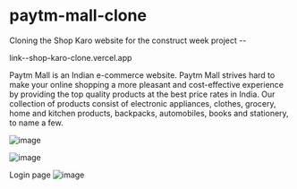 # paytm-mall-clone
Cloning the Shop Karo website for the construct week project --


link--shop-karo-clone.vercel.app

Paytm Mall is an  Indian e-commerce website.
Paytm Mall strives hard to make your online shopping a more pleasant and cost-effective experience by providing the top quality products at the best price rates in India. Our collection of products consist of electronic appliances, clothes, grocery, home and kitchen products, backpacks, automobiles, books and stationery, to name a few.

![image](https://github.com/priyankfz7/Shop_Karo_Clone/blob/master/frontend/src/images/Screenshot_20230123_122112.png?raw=true)





























![image](https://github.com/priyankfz7/Shop_Karo_Clone/blob/master/frontend/src/images/Screenshot_20230123_122159.png?raw=true)














Login page
![image](https://github.com/priyankfz7/Shop_Karo_Clone/blob/master/frontend/src/images/Screenshot_20230123_123233.png?raw=true)
